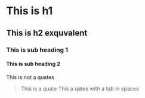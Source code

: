 # This is h1 
## This is h2 exquvalent
### This is sub heading 1
#### This is sub heading 2

This is not a quates
>This is a quate
>   This a qates with a tab in spaces